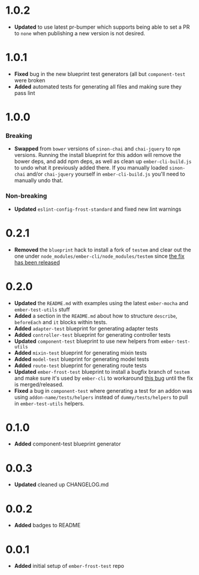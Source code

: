 # 1.0.2
* **Updated** to use latest pr-bumper which supports being able to set a PR to `none` when publishing a new version is not desired.

# 1.0.1

* **Fixed** bug in the new blueprint test generators (all but `component-test` were broken
* **Added** automated tests for generating all files and making sure they pass lint


# 1.0.0
### Breaking
* **Swapped**  from `bower` versions of `sinon-chai` and `chai-jquery` to `npm` versions. Running the install
blueprint for this addon will remove the bower deps, and add npm deps, as well as clean up `ember-cli-build.js`
to undo what it previously added there. If you manually loaded `sinon-chai` and/or `chai-jquery` yourself in
`ember-cli-build.js` you'll need to manually undo that.

### Non-breaking
* **Updated** `eslint-config-frost-standard` and fixed new lint warnings


# 0.2.1

* **Removed** the `blueprint` hack to install a fork of `testem` and clear out the one under
`node_modules/ember-cli/node_modules/testem` since [the fix has been released](https://github.com/testem/testem/releases/tag/v1.14.1)


# 0.2.0

* **Updated** the `README.md` with examples using the latest `ember-mocha` and `ember-test-utils` stuff
* **Added** a section in the `README.md` about how to structure `describe`, `beforeEach` and `it` blocks within tests.
* **Added** `adapter-test` blueprint for generating adapter tests
* **Added** `controller-test` blueprint for generating controller tests
* **Updated** `component-test` blueprint to use new helpers from `ember-test-utils`
* **Added** `mixin-test` blueprint for generating mixin tests
* **Added** `model-test` blueprint for generating model tests
* **Added** `route-test` blueprint for generating route tests
* **Updated** `ember-frost-test` blueprint to install a bugfix branch of `testem` and make sure it's used by
`ember-cli` to workaround [this bug](https://github.com/testem/testem/issues/1043) until the fix is merged/released.
* **Fixed** a bug in `component-test` where generating a test for an addon was using `addon-name/tests/helpers`
instead of `dummy/tests/helpers` to pull in `ember-test-utils` helpers.

# 0.1.0
* **Added** component-test blueprint generator


# 0.0.3
* **Updated** cleaned up CHANGELOG.md


# 0.0.2
* **Added** badges to README

# 0.0.1
* **Added** initial setup of `ember-frost-test` repo

